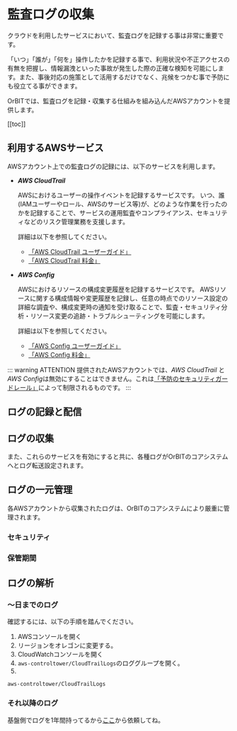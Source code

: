 # 監査ログの収集

クラウドを利用したサービスにおいて、監査ログを記録する事は非常に重要です。

「いつ」「誰が」「何を」操作したかを記録する事で、利用状況や不正アクセスの有無を把握し、情報漏洩といった事故が発生した際の正確な検知を可能にします。また、事後対応の施策として活用するだけでなく、兆候をつかむ事で予防にも役立てる事ができます。

OrBITでは、監査ログを記録・収集する仕組みを組み込んだAWSアカウントを提供します。

[[toc]]

## 利用するAWSサービス
AWSアカウント上での監査ログの記録には、以下のサービスを利用します。

- ***AWS CloudTrail***

    AWSにおけるユーザーの操作イベントを記録するサービスです。
    いつ、誰(IAMユーザーやロール、AWSのサービス等)が、どのような作業を行ったのかを記録することで、サービスの運用監査やコンプライアンス、セキュリティなどのリスク管理業務を支援します。

    詳細は以下を参照してください。
    - [「AWS CloudTrail ユーザーガイド」](https://docs.aws.amazon.com/ja_jp/awscloudtrail/latest/userguide/cloudtrail-user-guide.html)
    - [「AWS CloudTrail 料金」](https://aws.amazon.com/jp/cloudtrail/pricing/)

- ***AWS Config***

    AWSにおけるリソースの構成変更履歴を記録するサービスです。
    AWSリソースに関する構成情報や変更履歴を記録し、任意の時点でのリソース設定の詳細な調査や、構成変更時の通知を受け取ることで、監査・セキュリティ分析・リソース変更の追跡・トラブルシューティングを可能にします。

    詳細は以下を参照してください。
    - [「AWS Config ユーザーガイド」](https://docs.aws.amazon.com/ja_jp/config/latest/developerguide/WhatIsConfig.html)
    - [「AWS Config 料金」](https://aws.amazon.com/jp/config/pricing/)

::: warning ATTENTION
提供されたAWSアカウントでは、*AWS CloudTrail* と *AWS Config*は無効にすることはできません。これは[「予防のセキュリティガードレール」](/guide/aws/security/#「予防」のガードレール)によって制限されるものです。
:::

## ログの記録と配信

## ログの収集
また、これらのサービスを有効にすると共に、各種ログがOrBITのコアシステムへとログ転送設定されます。

## ログの一元管理
各AWSアカウントから収集されたログは、OrBITのコアシステムにより厳重に管理されます。

### セキュリティ

### 保管期間

## ログの解析

### ～日までのログ
確認するには、以下の手順を踏んでください。

1. AWSコンソールを開く
1. リージョンをオレゴンに変更する。
2. CloudWatchコンソールを開く
3. `aws-controltower/CloudTrailLogs`のロググループを開く。
4. 
```
aws-controltower/CloudTrailLogs 
```

### それ以降のログ

基盤側でログを1年間持ってるから[ここ](/request/analyze-auditlog)から依頼してね。